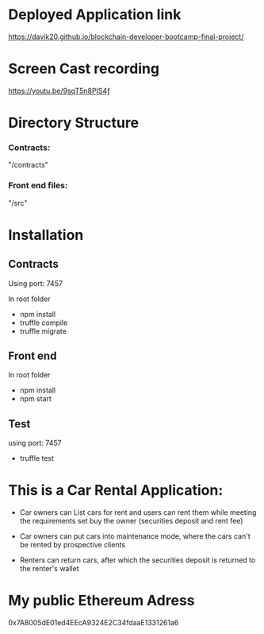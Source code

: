 #  Deployed Application link
https://davik20.github.io/blockchain-developer-bootcamp-final-project/

# Screen Cast recording 
https://youtu.be/9sqT5n8PIS4ƒ

# Directory Structure

### Contracts: 
"/contracts"

### Front end files: 
"/src"

# Installation

## Contracts
Using port: 7457

In root folder

- npm install
- truffle compile
- truffle migrate

## Front end
In root folder

- npm install
- npm start

## Test 
using port: 7457
- truffle test






# This is a Car Rental Application:

- Car owners can List cars for rent and users can rent them while meeting the requirements set buy the owner (securities deposit and rent fee)

- Car owners can put cars into maintenance mode, where the cars can't be rented by prospective clients

-  Renters can return cars, after which the securities deposit is returned to the renter's wallet





#  My public Ethereum Adress
0x7A8005dE01ed4EEcA9324E2C34fdaaE1331261a6


